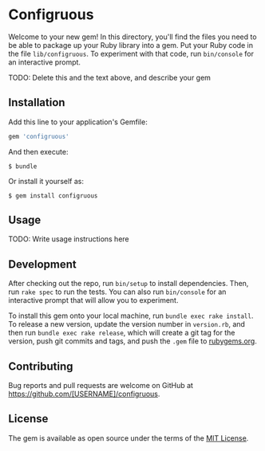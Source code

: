 # Configruous

Welcome to your new gem! In this directory, you'll find the files you need to be able to package up your Ruby library into a gem. Put your Ruby code in the file `lib/configruous`. To experiment with that code, run `bin/console` for an interactive prompt.

TODO: Delete this and the text above, and describe your gem

## Installation

Add this line to your application's Gemfile:

```ruby
gem 'configruous'
```

And then execute:

    $ bundle

Or install it yourself as:

    $ gem install configruous

## Usage

TODO: Write usage instructions here

## Development

After checking out the repo, run `bin/setup` to install dependencies. Then, run `rake spec` to run the tests. You can also run `bin/console` for an interactive prompt that will allow you to experiment.

To install this gem onto your local machine, run `bundle exec rake install`. To release a new version, update the version number in `version.rb`, and then run `bundle exec rake release`, which will create a git tag for the version, push git commits and tags, and push the `.gem` file to [rubygems.org](https://rubygems.org).

## Contributing

Bug reports and pull requests are welcome on GitHub at https://github.com/[USERNAME]/configruous.

## License

The gem is available as open source under the terms of the [MIT License](https://opensource.org/licenses/MIT).
